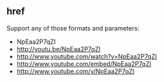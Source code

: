 ## href
Support any of those formats and parameters:
- NpEaa2P7qZI
- http://youtu.be/NpEaa2P7qZI
- http://www.youtube.com/watch?v=NpEaa2P7qZI
- http://www.youtube.com/embed/NpEaa2P7qZI
- http://www.youtube.com/v/NpEaa2P7qZI